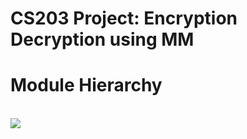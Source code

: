 # **CS203 Project: Encryption Decryption using MM**


# Module Hierarchy
\
[![](https://mermaid.ink/img/eyJjb2RlIjoiZ3JhcGggVERcbiAgICBBW2lucHV0a2V5LnR4dF0gLS0-fGlucHV0fCBCW2VuY3J5cHRlci52XVxuICAgIENbaW5wdXRzdHJpbmcudHh0XSAtLT4gfGlucHV0fCBEW3VzZXJfdG9fdmVyaWxvZy5jXSBcbiAgICBEIC0tPiB8Y29udmVyc2lvbiB0byBhc2NpaSBjb2Rlc3xFW291dHB1dC50eHRdXG4gICAgRS0tPkJcbiAgICBCLS0-IHxvdXRwdXR8RltlbmNyeXB0ZWRtYXRyaXgudHh0XVxuICAgIEYtLT4gfGlucHV0fEdbRGVjcnlwdGVyLnZdXG4gICAgSFtwYXNzd29yZC50eHRdLS0-fGlucHV0fEdcbiAgICBHLS0-fG91dHB1dHxJW0RlY3J5cHRlZE1lc3NhZ2UudHh0XVxuXG4gICIsIm1lcm1haWQiOnsidGhlbWUiOiIifSwidXBkYXRlRWRpdG9yIjpmYWxzZSwiYXV0b1N5bmMiOnRydWUsInVwZGF0ZURpYWdyYW0iOmZhbHNlfQ)](https://mermaid.live/edit#eyJjb2RlIjoiZ3JhcGggVERcbiAgICBBW2lucHV0a2V5LnR4dF0gLS0-fGlucHV0fCBCW2VuY3J5cHRlci52XVxuICAgIENbaW5wdXRzdHJpbmcudHh0XSAtLT4gfGlucHV0fCBEW3VzZXJfdG9fdmVyaWxvZy5jXSBcbiAgICBEIC0tPiB8Y29udmVyc2lvbiB0byBhc2NpaSBjb2Rlc3xFW291dHB1dC50eHRdXG4gICAgRS0tPkJcbiAgICBCLS0-IHxvdXRwdXR8RltlbmNyeXB0ZWRtYXRyaXgudHh0XVxuICAgIEYtLT4gfGlucHV0fEdbRGVjcnlwdGVyLnZdXG4gICAgSFtwYXNzd29yZC50eHRdLS0-fGlucHV0fEdcbiAgICBHLS0-fG91dHB1dHxJW0RlY3J5cHRlZE1lc3NhZ2UudHh0XVxuXG4gICIsIm1lcm1haWQiOiJ7XG4gIFwidGhlbWVcIjogXCJcIlxufSIsInVwZGF0ZUVkaXRvciI6ZmFsc2UsImF1dG9TeW5jIjp0cnVlLCJ1cGRhdGVEaWFncmFtIjpmYWxzZX0)
